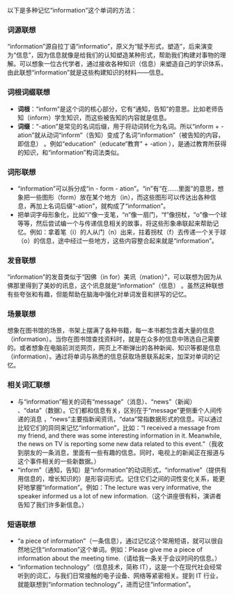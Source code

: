 以下是多种记忆“information”这个单词的方法：

### 词源联想
“information”源自拉丁语“informatio”，原义为“赋予形式，塑造”，后来演变为“信息”，因为信息就像是给我们的认知塑造某种形式，帮助我们构建对事物的理解。可以想象一位古代学者，通过接收各种知识（信息）来塑造自己的学识体系，由此联想“information”就是这些构建知识的材料——信息。

### 词根词缀联想
 - **词根**：“inform”是这个词的核心部分，它有“通知，告知”的意思。比如老师告知（inform）学生知识，而这些被告知的内容就是信息。
 - **词缀**：“-ation”是常见的名词后缀，用于将动词转化为名词。所以“inform + -ation”就从动词“inform”（告知）变成了名词“information”（被告知的内容，即信息） 。例如“education”（educate“教育” + -ation ），是通过教育所获得的知识，和“information”构词法类似。 

### 词形联想
 - “information”可以拆分成“in - form - ation”。“in”有“在……里面”的意思，想象把一些图形（form）放在某个地方（in），而这些图形可以传达出各种信息，再加上名词后缀“-ation”，就构成了“information”。
 - 把单词字母形象化，比如“i”像一支笔，“n”像一扇门，“f”像拐杖，“o”像一个球等等，然后尝试编一个与传递信息相关的故事，将这些形象串联起来帮助记忆。例如：拿着笔（i）的人从门（n）出来，拄着拐杖（f）去传递一个关于球（o）的信息，途中经过一些地方，这些内容整合起来就是“information”。

### 发音联想
“information”的发音类似于“因佛（in for）美讯（mation）”，可以联想为因为从佛那里得到了美妙的讯息，这个讯息就是“information”（信息） 。虽然这种联想有些夸张和有趣，但能帮助在脑海中强化对单词发音和拼写的记忆。

### 场景联想
想象在图书馆的场景，书架上摆满了各种书籍，每一本书都包含着大量的信息（information）。当你在图书馆查找资料时，就是在众多的信息中筛选自己需要的。或者想象在电脑前浏览网页，网页上不断弹出的各种新闻、知识等都是信息（information）。通过将单词与熟悉的信息获取场景联系起来，加深对单词的记忆。

### 相关词汇联想
 - 与“information”相关的词有“message”（消息）、“news”（新闻） 、“data”（数据）。它们都和信息有关，区别在于“message”更侧重个人间传递的消息 ，“news”主要指新闻资讯，“data”常指数据形式的信息。可以通过比较它们的异同来记忆“information”，比如：“I received a message from my friend, and there was some interesting information in it. Meanwhile, the news on TV is reporting some new data related to this event.”（我收到朋友的一条消息，里面有一些有趣的信息。同时，电视上的新闻正在报道与这个事件相关的一些新数据。）
 - “inform”（通知，告知）是“information”的动词形式，“informative”（提供有用信息的，增长知识的）是形容词形式。记住它们之间的词性变化关系，能更好地掌握“information”。例如：The lecture was very informative, the speaker informed us a lot of new information.（这个讲座很有料，演讲者告知了我们许多新信息。）

### 短语联想
 - “a piece of information”（一条信息），通过记忆这个常用短语，就可以很自然地记住“information”这个单词。例如：Please give me a piece of information about the meeting time.（请给我一条关于会议时间的信息。）
 - “information technology”（信息技术，简称 IT），这是一个在现代社会经常听到的词汇，与我们日常接触的电子设备、网络等紧密相关。提到 IT 行业，就能联想到“information technology”，进而记住“information”。 